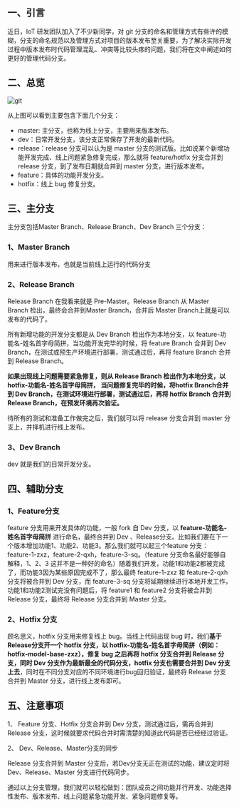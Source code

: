 ## 一、引言
近日，IoT 研发团队加入了不少新同学，对 git 分支的命名和管理方式有些许的模糊，分支的命名规范以及管理方式对项目的版本发布至关重要，为了解决实际开发过程中版本发布时代码管理混乱、冲突等比较头疼的问题，我们将在文中阐述如何更好的管理代码分支。

## 二、总览
![git](https://fkwar.oss-cn-beijing.aliyuncs.com/4004480246-937c7d2bb6361388.png)

从上图可以看到主要包含下面几个分支：
- master: 主分支，也称为线上分支，主要用来版本发布。
- dev：日常开发分支，该分支正常保存了开发的最新代码。
- release：release 分支可以认为是 master 分支的测试版。比如说某个新增功能开发完成、线上问题紧急修复完成，那么就将 feature/hotfix 分支合并到 release 分支，到了发布日期就合并到 master 分支，进行版本发布。
- feature：具体的功能开发分支。
- hotfix：线上 bug 修复分支。


## 三、主分支
主分支包括Master Branch、Release Branch、Dev Branch 三个分支：

### 1、Master Branch
用来进行版本发布，也就是当前线上运行的代码分支

### 2、Release Branch
Release Branch 在我看来就是 Pre-Master。Release Branch 从 Master Branch 检出，最终会合并到Master Branch，合并后 Master Branch上就是可以发布的代码了。

所有新增功能的开发分支都是从 Dev Branch 检出作为本地分支，以 feature-功能名-姓名首字母简拼，当功能开发完毕的时候，将 feature Branch 合并到 Dev Branch，在测试或预生产环境进行部署，测试通过后，再将 feature Branch 合并到 Release Branch。

**如果出现线上问题需要紧急修复，则从 Release Branch 检出作为本地分支，以 hotfix-功能名-姓名首字母简拼， 当问题修复完毕的时候，将hotfix Branch合并到 Dev Branch，在测试环境进行部署，测试通过后，再将 hotfix Branch 合并到 Release Branch，在预发环境再次验证。**

待所有的测试和准备工作做完之后，我们就可以将 release 分支合并到 master 分支上，并择机进行线上发布。

### 3、Dev Branch
dev 就是我们的日常开发分支。

## 四、辅助分支
### 1、Feature分支
feature 分支用来开发具体的功能，一般 fork 自 Dev 分支，以 **feature-功能名-姓名首字母简拼** 进行命名，最终合并到 Dev 、Release分支。比如我们要在下一个版本增加功能1、功能2、功能3。那么我们就可以起三个feature 分支：feature-1-zxz，feature-2-qxh，feature-3-sq。（feature 分支命名最好能够自解释，1、2、3 这并不是一种好的命名）随着我们开发，功能1和功能2都被完成了，而功能3因为某些原因完成不了，那么最终 feature-1-zxz 和 feature-2-qxh 分支将被合并到 Dev 分支，而 feature-3-sq 分支将延期继续进行本地开发工作，功能1和功能2测试完没有问题后，将 feature1 和 feature2 分支将被合并到 Release 分支，最终将 Release 分支合并到 Master 分支。

### 2、Hotfix 分支
顾名思义，hotfix 分支用来修复线上 bug。当线上代码出现 bug 时，我们**基于 Release分支开一个 hotfix 分支，以 hotfix-功能名-姓名首字母简拼（例如：hotfix-model-base-zxz），修复 bug 之后再将 hotfix 分支合并到 Release 分支，同时 Dev 分支作为最新最全的代码分支，hotfix 分支也需要合并到 Dev 分支上去**，同时在不同分支对应的不同环境进行bug回归验证，最终将 Release 分支合并到 Master 分支，进行线上发布即可。

## 五、注意事项
1、 Feature 分支、Hotfix 分支合并到 Dev 分支，测试通过后，需再合并到 Release 分支，这时候就要求代码合并时需清楚的知道此代码是否已经经过验证。

2、 Dev、Release、Master分支的同步

Release 分支合并到 Master 分支后，若Dev分支无正在测试的功能，建议定时将 Dev、Release、Master 分支进行代码同步。

通过以上分支管理，我们就可以轻松做到：团队成员之间功能并行开发、功能选择性发布、版本发布、线上问题紧急功能开发、紧急问题修复等。
